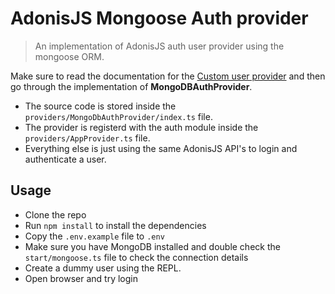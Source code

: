 # AdonisJS Mongoose Auth provider
> An implementation of AdonisJS auth user provider using the mongoose ORM.

Make sure to read the documentation for the [Custom user provider](https://docs.adonisjs.com/guides/auth/custom-user-provider) and then go through the implementation of **MongoDBAuthProvider**.

- The source code is stored inside the `providers/MongoDbAuthProvider/index.ts` file.
- The provider is registerd with the auth module inside the `providers/AppProvider.ts` file.
- Everything else is just using the same AdonisJS API's to login and authenticate a user.


## Usage

- Clone the repo
- Run `npm install` to install the dependencies
- Copy the `.env.example` file to `.env`
- Make sure you have MongoDB installed and double check the `start/mongoose.ts` file to check the connection details
- Create a dummy user using the REPL.
- Open browser and try login
